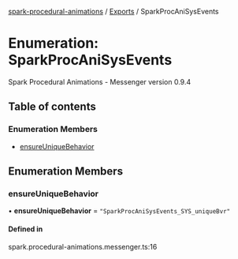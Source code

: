 [spark-procedural-animations](../README.md) / [Exports](../modules.md) / SparkProcAniSysEvents

# Enumeration: SparkProcAniSysEvents

Spark Procedural Animations - Messenger
version 0.9.4

## Table of contents

### Enumeration Members

- [ensureUniqueBehavior](SparkProcAniSysEvents.md#ensureuniquebehavior)

## Enumeration Members

### ensureUniqueBehavior

• **ensureUniqueBehavior** = ``"SparkProcAniSysEvents_SYS_uniqueBvr"``

#### Defined in

spark.procedural-animations.messenger.ts:16
